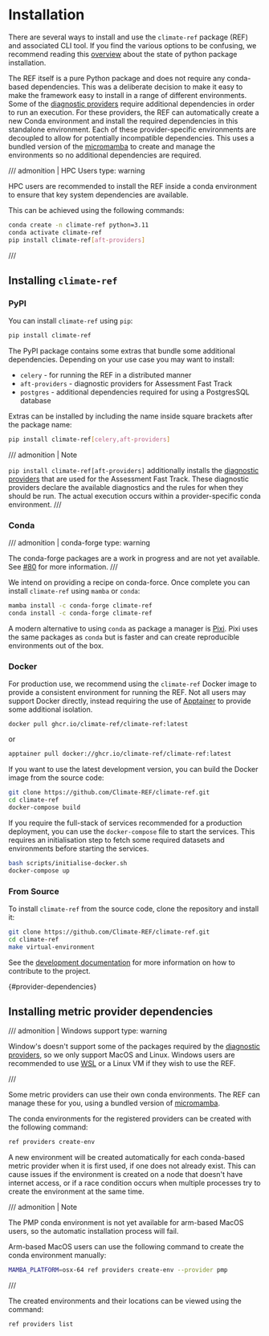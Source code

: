 # Installation

There are several ways to install and use the `climate-ref` package (REF) and associated CLI tool. If you find the various options to be confusing, we recommend reading this [overview](packaging_confusion.md) about the state of python package installation.

The REF itself is a pure Python package and does not require any conda-based dependencies.
This was a deliberate decision to make it easy to make the framework easy to install in a range of different environments.
Some of the [diagnostic providers](nutshell.md) require additional dependencies in order to run an execution.
For these providers, the REF can automatically create a new Conda environment and install the required dependencies in this standalone environment.
Each of these provider-specific environments are decoupled to allow for potentially incompatible dependencies.
This uses a bundled version of the [micromamba](https://github.com/mamba-org/micromamba-releases)
to create and manage the environments so no additional dependencies are required.

/// admonition | HPC Users
    type: warning

HPC users are recommended to install the REF inside a conda environment to ensure that key system dependencies are available.

This can be achieved using the following commands:

```bash
conda create -n climate-ref python=3.11
conda activate climate-ref
pip install climate-ref[aft-providers]
```

///

## Installing `climate-ref`
### PyPI

You can install `climate-ref` using `pip`:

```bash
pip install climate-ref
```

The PyPI package contains some extras that bundle some additional dependencies.
Depending on your use case you may want to install:

* `celery` - for running the REF in a distributed manner
* `aft-providers` - diagnostic providers for Assessment Fast Track
* `postgres` - additional dependencies required for using a PostgresSQL database

Extras can be installed by including the name inside square brackets after the package name:

```bash
pip install climate-ref[celery,aft-providers]
```

/// admonition | Note

`pip install climate-ref[aft-providers]` additionally installs the [diagnostic
providers](nutshell.md) that are used for the Assessment Fast Track. These
diagnostic providers declare the available diagnostics and the rules for when
they should be run. The actual execution occurs within a provider-specific conda
environment.
///

### Conda

/// admonition | conda-forge
    type: warning

The conda-forge packages are a work in progress and are not yet available.
See [#80](https://github.com/Climate-REF/climate-ref/issues/80) for more information.
///

We intend on providing a recipe on conda-force. Once complete you can install `climate-ref` using `mamba` or `conda`:

```bash
mamba install -c conda-forge climate-ref
conda install -c conda-forge climate-ref
```

A modern alternative to using `conda` as package a manager is [Pixi](https://pixi.sh/dev/).
Pixi uses the same packages as `conda` but is faster and can create reproducible environments out of the box.


### Docker

For production use, we recommend using the `climate-ref` Docker image to provide a consistent environment for running the REF.
Not all users may support Docker directly, instead requiring the use of [Apptainer](https://apptainer.org/docs/user/latest/) to provide some additional isolation.

```
docker pull ghcr.io/climate-ref/climate-ref:latest
```

or

```bash
apptainer pull docker://ghcr.io/climate-ref/climate-ref:latest
```

If you want to use the latest development version, you can build the Docker image from the source code:

```bash
git clone https://github.com/Climate-REF/climate-ref.git
cd climate-ref
docker-compose build
```

If you require the full-stack of services recommended for a production deployment, you can use the `docker-compose` file to start the services.
This requires an initialisation step to fetch some required datasets and environments before starting the services.

```bash
bash scripts/initialise-docker.sh
docker-compose up
```

### From Source

To install `climate-ref` from the source code, clone the repository and install it:

```bash
git clone https://github.com/Climate-REF/climate-ref.git
cd climate-ref
make virtual-environment
```

See the [development documentation](development.md) for more information on how to contribute to the project.

[](){#provider-dependencies}
## Installing metric provider dependencies

/// admonition | Windows support
   type: warning

Window's doesn't support some of the packages required by the [diagnostic providers](nutshell.md),
so we only support MacOS and Linux.
Windows users are recommended to use [WSL](https://learn.microsoft.com/en-us/windows/wsl/install)
or a Linux VM if they wish to use the REF.

///

Some metric providers can use their own conda environments.
The REF can manage these for you,
using a bundled version of [micromamba](https://github.com/mamba-org/micromamba-releases).

The conda environments for the registered providers can be created with the following command:

```bash
ref providers create-env
```

A new environment will be created automatically for each conda-based metric provider when it is first used,
if one does not already exist.
This can cause issues if the environment is created on a node that doesn't have internet access,
or if a race condition occurs when multiple processes try to create the environment at the same time.


/// admonition | Note

The PMP conda environment is not yet available for arm-based MacOS users,
so the automatic installation process will fail.

Arm-based MacOS users can use the following command to create the conda environment manually:

```bash
MAMBA_PLATFORM=osx-64 ref providers create-env --provider pmp
```

///

The created environments and their locations can be viewed using the command:

```bash
ref providers list
```
